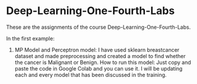 # Deep-Learning-One-Fourth-Labs

These are the assignments of the course Deep-Learning-One-Fourth-Labs. 

In the first example: 
1. MP Model and Perceptron model:
I have used sklearn breastcancer dataset and made preprocessing and created a model to find whether the cancer is Malignant or Benign.
How to run this model:
Just copy and paste the code in Google Colab and you can use it. I will be updating each and every model that has been discussed in the training.
